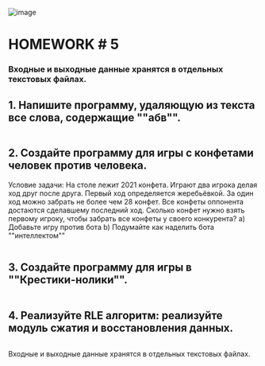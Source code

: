 
![image](https://user-images.githubusercontent.com/106627508/194627608-8c05f444-1c76-4cd3-a7a3-571ae623bf86.png)


# HOMEWORK # 5
### Входные и выходные данные хранятся в отдельных текстовых файлах.
## 1. Напишите программу, удаляющую из текста все слова, содержащие ""абв"".
```python

```

## 2. Создайте программу для игры с конфетами человек против человека.
Условие задачи: На столе лежит 2021 конфета. Играют два игрока делая ход друг после друга. Первый ход определяется жеребьёвкой. За один ход можно забрать не более чем 28 конфет. Все конфеты оппонента достаются сделавшему последний ход. Сколько конфет нужно взять первому игроку, чтобы забрать все конфеты у своего конкурента?
a) Добавьте игру против бота
b) Подумайте как наделить бота ""интеллектом""

```python

```
## 3. Создайте программу для игры в ""Крестики-нолики"".

```python

```

## 4. Реализуйте RLE алгоритм: реализуйте модуль сжатия и восстановления данных.

```python

```

Входные и выходные данные хранятся в отдельных текстовых файлах.
